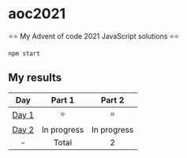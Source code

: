 # aoc2021

⭐⭐ My Advent of code 2021 JavaScript solutions ⭐⭐

 ```terminal
 npm start
 ```

## My results

| Day | Part 1 | Part 2 |
| :---: | :---: | :---: |
| [Day 1](https://adventofcode.com/2021/day/1) | ⭐ | ⭐ |
| [Day 2](https://adventofcode.com/2021/day/2) | In progress | In progress |
| - | Total | 2 |
